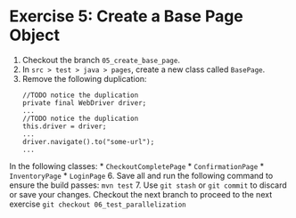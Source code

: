 # Exercise 5: Create a Base Page Object

1. Checkout the branch `05_create_base_page`.
2. In `src > test > java > pages`, create a new class called `BasePage`.
3. Remove the following duplication:
    ```
    //TODO notice the duplication
    private final WebDriver driver;
    ...
    //TODO notice the duplication
    this.driver = driver;
    ...
    driver.navigate().to("some-url");
    ...
    ```
In the following classes: 
    * `CheckoutCompletePage`
    * `ConfirmationPage`
    * `InventoryPage`
    * `LoginPage`
6. Save all and run the following command to ensure the build passes:
    ```
    mvn test
    ```
7. Use `git stash` or `git commit` to discard or save your changes. Checkout the next branch to proceed to the next exercise
    ```
    git checkout 06_test_parallelization
    ```